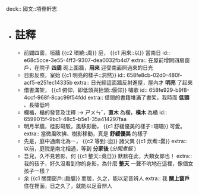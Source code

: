 deck:: 國文::項脊軒志

- # 註釋
	- 前闢四窗，垣牆 {{c2 環繞::周}} 庭， {{c1 用來::以}} 當南日
	  id:: e68c5cce-3e55-4ff3-9307-dea0032fb4d7
	  extra:: 在屋前增開四扇窗戶，在院子 **四周** 砌上圍牆，**用來** 迎受南面照過來的日光
	- 日影反照，室始 {{c1 明亮的樣子::洞然}}
	  id:: 658fe8cb-02d0-480f-acf5-e251ec14335b
	  extra:: 日光經這面牆反射進屋，屋內才 **明亮** 了起來
	- 借書滿架， {{c1 俯仰，即低頭與抬頭::偃仰}} 嘯歌
	  id:: 658fe929-b9f8-4ccf-968f-8cac99f54fdd
	  extra:: 借閱的書籍堆滿了書架，我時而 **低頭** 、長嘯低吟
	- 欄楯，楯的發音及注釋 :-> ㄕㄨㄣˇ，**直木** 為欄，**橫木** 為楯
	  id:: 6599015f-9bc1-48c5-b5e1-35a414297faa
	- 明月半牆，桂影斑駁，風移影動， {{c1 舒緩優美的樣子::珊珊}} 可愛。
	  extra:: 當微風吹拂、樹影移動，真是 **舒緩優美** 的樣子
	- 先是，庭中通南北為一， {{c2 等到::迨}} 諸父異 {{c1 炊煮::爨}}
	  extra:: 以前，庭院是南北相通，等到 **分家後** (*分開煮飯* )
	- 吾兒，久不見若影，何 {{c1 整天::竟日}} 默默在此，大類女郎也！
	  extra:: 我的孩子，好久沒看到你的身影，為什麼 **整天** 一聲不吭地在這裡，像個女孩子一樣？
	- 余 {{c1 關閉窗戶::扃牖}} 而居，久之，能以足音辨人
	  extra:: 我 **關上窗戶** 住在裡面，日之久了，就能以足音辨人